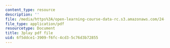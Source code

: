 ```yaml
---
content_type: resource
description: ''
file: /media/https%3A/open-learning-course-data-rc.s3.amazonaws.com/24-912-black-matters-introduction-to-black-studies-spring-2017/6f5ddce13909f6fc4cd35c76d3b72855_UmbsTnQ39a4.pdf
file_type: application/pdf
resourcetype: Document
title: 3play pdf file
uid: 6f5ddce1-3909-f6fc-4cd3-5c76d3b72855
---
```

